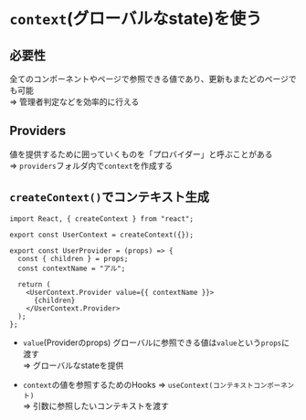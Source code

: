 # `context`(グローバルなstate)を使う

## 必要性  
 全てのコンポーネントやページで参照できる値であり、更新もまたどのページでも可能  
 => 管理者判定などを効率的に行える  

## **Providers**  
値を提供するために囲っていくものを「プロバイダー」と呼ぶことがある  
=> `providers`フォルダ内で`context`を作成する

## `createContext()`でコンテキスト生成
```
import React, { createContext } from "react";

export const UserContext = createContext({});

export const UserProvider = (props) => {
  const { children } = props;
  const contextName = "アル";

  return (
    <UserContext.Provider value={{ contextName }}>
      {children}
    </UserContext.Provider>
  );
};
```

- `value`(Providerのprops)
グローバルに参照できる値は`value`という`props`に渡す  
=> グローバルなstateを提供

- `context`の値を参照するためのHooks
=> `useContext(コンテキストコンポーネント)`  
=> 引数に参照したいコンテキストを渡す

